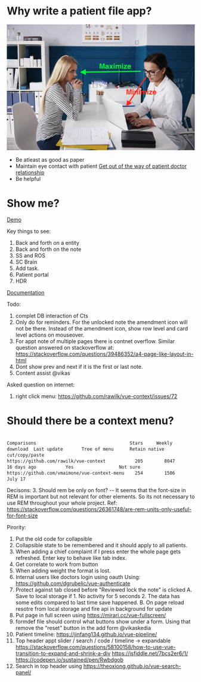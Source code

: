 # Why write a patient file app?

![eye contact](./docs/images/maintain-eye-contact-with-patient.png)

- Be atleast as good as paper
- Maintain eye contact with patient
  [Get out of the way of patient doctor relationship](https://khn.org/news/death-by-a-thousand-clicks/)
- Be helpful

# Show me?

[Demo](http://116.203.134.163/pf/abcd)

Key things to see:

1. Back and forth on a entity
2. Back and forth on the note
3. SS and ROS
4. SC Brain
5. Add task.
6. Patient portal
7. HDR

[Documentation](https://savantcare.github.io)

Todo:

1. complet DB interaction of Cts
2. Only do for reminders. For the unlocked note the amendment icon will not be there. Instead of the amendment icon, show row level and card level actions on mouseover.
3. For appt note of multiple pages there is contnet overflow. Similar question answered on stackoverflow at: https://stackoverflow.com/questions/39486352/a4-page-like-layout-in-html
4. Dont show prev and next if it is the first or last note.
5. Content assist @vikas

Asked question on internet:

1. right click menu: https://github.com/rawilk/vue-context/issues/72

# Should there be a context menu?

```

Comparisons                                   Stars     Weekly download  Last update       Tree of menu      Retain native cut/copy/paste
https://github.com/rawilk/vue-context           205        8047          16 days ago           Yes                 Not sure
https://github.com/vmaimone/vue-context-menu    254        1506            July 17
```

Decisons: 3. Should rem be only on font?
-- It seems that the font-size in REM is important but not relevant for other elements. So its not necessary to use REM throughout your whole project.
Ref: https://stackoverflow.com/questions/26361748/are-rem-units-only-useful-for-font-size

Pirority:

1. Put the old code for collapsible
2. Collapsible state to be remembered and it should apply to all patients.
3. When adding a chief complaint if I press enter the whole page gets refreshed. Enter key to behave like tab index.
4. Get correlate to work from button
5. When adding weight the format is lost.
6. Internal users like doctors login using oauth Using: https://github.com/dgrubelic/vue-authenticate
7. Protect against tab closed before "Reviewed lock the note" is clicked A. Save to local storage if 1. No activity for 5 seconds 2. The data has some edits compared to last time save happened. B. On page reload resotre from local storage and fire api in background for update
8. Put page in full screen using https://mirari.cc/vue-fullscreen/
9. formdef file should control what buttons show under a form. Using that remove the "reset" button in the add form @vikaskedia
10. Patient timeline: https://jinfang134.github.io/vue-pipeline/
11. Top header appt slider / search / code / timeline -> expandable
    https://stackoverflow.com/questions/58100158/how-to-use-vue-transition-to-expand-and-shrink-a-div
    https://jsfiddle.net/7bcs2er6/1/
    https://codepen.io/sustained/pen/Rwbdgob
12. Search in top header using https://theoxiong.github.io/vue-search-panel/
